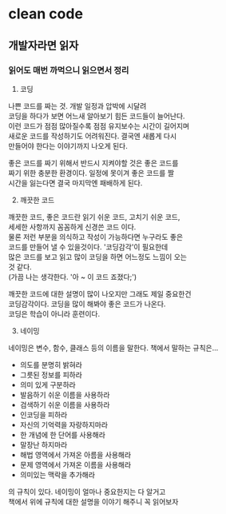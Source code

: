 # clean code

## 개발자라면 읽자

### 읽어도 매번 까먹으니 읽으면서 정리


1. 코딩

나쁜 코드를 짜는 것. 개발 일정과 압박에 시달려  
코딩을 하다가 보면 어느새 알아보기 힘든 코드들이 늘어난다.  
이런 코드가 점점 많아질수록 점점 유지보수는 시간이 길어지며  
새로운 코드를 작성하기도 어려워진다. 결국엔 새롭게 다시  
만들어야 한다는 이야기까지 나오게 된다.    
  
좋은 코드를 짜기 위해서 반드시 지켜야할 것은 좋은 코드를  
짜기 위한 충분한 환경이다. 일정에 못이겨 좋은 코드를 짤  
시간을 잃는다면 결국 마지막엔 패배하게 된다.  

2. 깨끗한 코드

깨끗한 코드, 좋은 코드란 읽기 쉬운 코드, 고치기 쉬운 코드,  
세세한 사항까지 꼼꼼하게 신경쓴 코드 이다.  
물론 저런 부분을 의식하고 작성이 가능하다면 누구라도 좋은  
코드를 만들어 낼 수 있을것이다. '코딩감각'이 필요한데  
많은 코드를 보고 읽고 많이 코딩을 하면 어느정도 느낌이 오는  
것 같다.  
(가끔 나는 생각한다. '아 ~ 이 코드 죠졌다;')  

깨끗한 코드에 대한 설명이 많이 나오지만 그래도 제일 중요한건  
코딩감각이다. 코딩을 많이 해봐야 좋은 코드가 나온다.  
코딩은 학습이 아니라 훈련이다.

3. 네이밍

네이밍은 변수, 함수, 클래스 등의 이름을 말한다.
책에서 말하는 규칙은...
- 의도를 분명히 밝혀라
- 그릇된 정보를 피하라
- 의미 있게 구분하라
- 발음하기 쉬운 이름을 사용하라
- 검색하기 쉬운 이름을 사용하라
- 인코딩을 피하라
- 자신의 기억력을 자랑하지마라
- 한 개념에 한 단어를 사용해라
- 말장난 하지마라
- 해법 영역에서 가져온 아름을 사용해라
- 문제 영역에서 가져온 이름을 사용해라
- 의미있는 맥락을 추가해라

의 규칙이 있다. 네이밍이 얼마나 중요한지는 다 알거고  
책에서 위에 규칙에 대한 설명을 이야기 해주니 꼭 읽어보자

